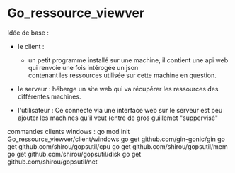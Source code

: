 # Go_ressource_viewver
Idée de base :
  - le client :
      - un petit programme installé sur une machine, il contient une api web qui renvoie une fois intérogée un json     
        contenant les ressources utilisée sur cette machine en question.
  
  - le serveur : héberge un site web qui va récupérer les ressources des différentes machines.
    
  - l'utilisateur : Ce connecte via une interface web sur le serveur est peu ajouter les machines qu'il veut (entre de gros guillemet "suppervisé"

commandes clients windows :
go mod init Go_ressource_viewver/client/windows
go get github.com/gin-gonic/gin
go get github.com/shirou/gopsutil/cpu
go get github.com/shirou/gopsutil/mem
go get github.com/shirou/gopsutil/disk
go get github.com/shirou/gopsutil/net